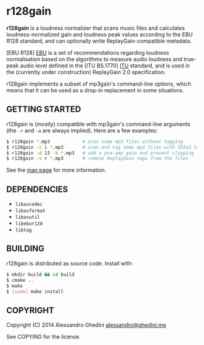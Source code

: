 r128gain
========

**r128gain** is a loudness normalizer that scans music files and calculates
loudness-normalized gain and loudness peak values according to the EBU R128
standard, and can optionally write ReplayGain-compatible metadata.

[EBU R128] [EBU] is a set of recommendations regarding loudness normalisation
based on the algorithms to measure audio loudness and true-peak audio level
defined in the [ITU BS.1770] [ITU] standard, and is used in the (currently under
construction) ReplayGain 2.0 specification.

r128gain implements a subset of mp3gain's command-line options, which means that
it can be used as a drop-in replacement in some situations.

[EBU]: https://tech.ebu.ch/loudness
[ITU]: http://www.itu.int/rec/R-REC-BS.1770/en

## GETTING STARTED

r128gain is (mostly) compatible with mp3gain's command-line arguments (the `-r`
and `-a` are always implied). Here are a few examples:

```bash
$ r128gain *.mp3            # scan some mp3 files without tagging
$ r128gain -s i *.mp3       # scan and tag some mp3 files with ID3v2 tags
$ r128gain -d 13 -k *.mp3   # add a pre-amp gain and prevent clipping
$ r128gain -s r *.mp3       # remove ReplayGain tags from the files
```

See the [man page](http://ghedo.github.io/r128gain/) for more information.

## DEPENDENCIES

 * `libavcodec`
 * `libavformat`
 * `libavutil`
 * `libebur128`
 * `libtag`

## BUILDING

r128gain is distributed as source code. Install with:

```bash
$ mkdir build && cd build
$ cmake ..
$ make
$ [sudo] make install
```

## COPYRIGHT

Copyright (C) 2014 Alessandro Ghedini <alessandro@ghedini.me>

See COPYING for the license.
